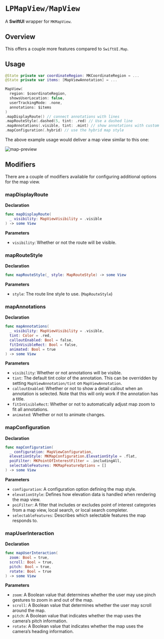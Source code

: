 # ``LPMapView/MapView``

A **SwiftUI** wrapper for `MKMapView`.

## Overview

This offers a couple more features compared to `SwiftUI.Map`.

## Usage

```swift
@State private var coordinateRegion: MKCoordinateRegion = ...
@State private var items: [MapViewAnnotation] = ...

MapView(
  region: $coordinateRegion, 
  showsUserLocation: false,
  userTrackingMode: .none,
  annotations: $items
)
.mapDisplayRoute() // connect annotations with lines
.mapRouteStyle(.dashed(5, tint: .red) // Use a dashed line
.mapAnnotations(.visible, tint: .mint) // show annotations with custom tint
.mapConfiguration(.hybrid) // use the hybrid map style
```

The above example usage would deliver a map view similar to this one:

![map-preview](map-preview)

## Modifiers

There are a couple of modifiers available for configuring additional
options for the map view.

### mapDisplayRoute

**Declaration**

```swift
func mapDisplayRoute(
  _ visibility: MapViewVisibility = .visible
) -> some View
```

**Parameters**

- `visibility`: Whether or not the route will be visible.

### mapRouteStyle

**Declaration**

```swift
func mapRouteStyle(_ style: MapRouteStyle) -> some View
```

**Parameters**

- `style`: The route line style to use. (``MapRouteStyle``)

### mapAnnotations

**Declaration**

```swift
func mapAnnotations(
  _ visibility: MapViewVisibility = .visible, 
  tint: Color = .red, 
  calloutEnabled: Bool = false, 
  fitInVisibleRect: Bool = false,
  animated: Bool = true
) -> some View
```

**Parameters**

- `visibility`: Whether or not annotations will be visible.
- `tint`: The default tint color of the annotation. This can
be overridden by setting ``MapViewAnnotation/tint`` on
``MapViewAnnotation``.
- `calloutEnabled`: Whether or not to show a detail callout
when an annotation is selected. Note that this will only
work if the annotation has a title.
- `fitInVisibleRect`: Whether or not to automatically adjust
map zoom to fit all annotations.
- `animated`: Whether or not to animate changes.

### mapConfiguration

**Declaration**

```swift
func mapConfiguration(
  _ configuration: MapViewConfiguration, 
  elevationStyle: MKMapConfiguration.ElevationStyle = .flat,
  poiFilter: MKPointOfInterestFilter = .includingAll,
  selectableFeatures: MKMapFeatureOptions = []
) -> some View
```

**Parameters**

- `configuration`: A configuration option defining the map
style.
- `elevationStyle`: Defines how elevation data is handled
when rendering the map view.
- `poiFilter`: A filter that includes or excludes point of
interest categories from a map view, local search, or local
search completer.
- `selectableFeatures`: Describes which selectable features
the map responds to.

### mapUserInteraction

**Declaration**

```swift
func mapUserInteraction(
  zoom: Bool = true, 
  scroll: Bool = true, 
  pitch: Bool = true, 
  rotate: Bool = true
) -> some View
```

**Parameters**

- `zoom`: A Boolean value that determines whether the user may
use pinch gestures to zoom in and out of the map.
- `scroll`: A Boolean value that determines whether the user
may scroll around the map.
- `pitch`: A Boolean value that indicates whether the map uses
the camera’s pitch information.
- `rotate`: A Boolean value that indicates whether the map uses
the camera’s heading information.
